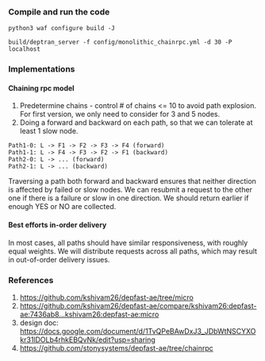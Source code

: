 ### Compile and run the code
```
python3 waf configure build -J

build/deptran_server -f config/monolithic_chainrpc.yml -d 30 -P localhost
```

### Implementations
#### Chaining rpc model
1. Predetermine chains - control # of chains <= 10 to avoid path explosion. For first version, we only need to consider for 3 and 5 nodes.
2. Doing a forward and backward on each path, so that we can tolerate at least 1 slow node.
```
Path1-0: L -> F1 -> F2 -> F3 -> F4 (forward)
Path1-1: L -> F4 -> F3 -> F2 -> F1 (backward)
Path2-0: L -> ... (forward)
Path2-1: L -> ... (backward)
```

Traversing a path both forward and backward ensures that neither direction is affected by failed or slow nodes. We can resubmit a request to the other one if there is a failure or slow in one direction. We should return earlier if enough YES or NO are collected.

#### Best efforts in-order delivery
In most cases, all paths should have similar responsiveness, with roughly equal weights. We will distribute requests across all paths, which may result in out-of-order delivery issues.


### References
1. https://github.com/kshivam26/depfast-ae/tree/micro
2. https://github.com/kshivam26/depfast-ae/compare/kshivam26:depfast-ae:7436ab8...kshivam26:depfast-ae:micro
3. design doc: https://docs.google.com/document/d/1TvQPeBAwDxJ3_JDbWtNSCYXOkr31lDOLb4rhkEBQvNk/edit?usp=sharing
4. https://github.com/stonysystems/depfast-ae/tree/chainrpc